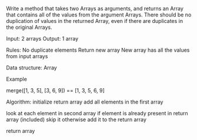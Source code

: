 Write a method that takes two Arrays as arguments, and returns an Array that contains all of the values from the argument Arrays. There should be no duplication of values in the returned Array, even if there are duplicates in the original Arrays.


Input: 2 arrays
Output: 1 array

Rules:
  No duplicate elements
  Return new array
  New array has all the values from input arrays


Data structure:
  Array


Example

merge([1, 3, 5], [3, 6, 9]) == [1, 3, 5, 6, 9]


Algorithm:
  initialize return array
  add all elements in the first array

  look at each element in second array
    if element is already present in return array (included)
      skip it
    otherwise add it to the return array

  return array


